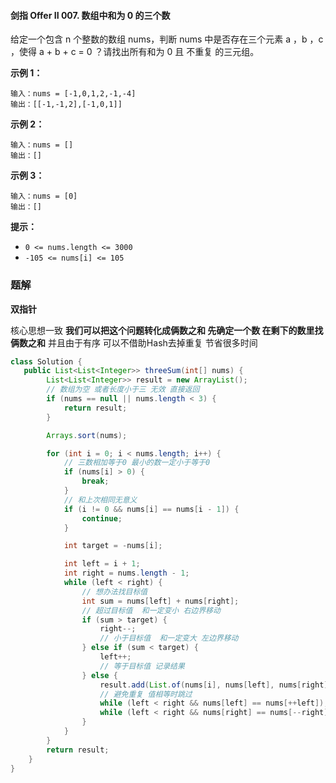 #### 剑指 Offer II 007. 数组中和为 0 的三个数

给定一个包含 n 个整数的数组 nums，判断 nums 中是否存在三个元素 a ，b ，c ，使得 a + b + c = 0 ？请找出所有和为 0 且 不重复 的三元组。

**示例 1：**

```shell
输入：nums = [-1,0,1,2,-1,-4]
输出：[[-1,-1,2],[-1,0,1]]
```

**示例 2：**

```shell
输入：nums = []
输出：[]
```

**示例 3：**

```shell
输入：nums = [0]
输出：[]
```

**提示：**

- `0 <= nums.length <= 3000`
- `-105 <= nums[i] <= 105`

### 题解

**双指针**

核心思想一致 **我们可以把这个问题转化成俩数之和 先确定一个数 在剩下的数里找俩数之和** 并且由于有序 可以不借助Hash去掉重复 节省很多时间

```java
class Solution {
   public List<List<Integer>> threeSum(int[] nums) {
        List<List<Integer>> result = new ArrayList();
        // 数组为空 或者长度小于三 无效 直接返回
        if (nums == null || nums.length < 3) {
            return result;
        }

        Arrays.sort(nums);

        for (int i = 0; i < nums.length; i++) {
            // 三数相加等于0 最小的数一定小于等于0
            if (nums[i] > 0) {
                break;
            }
            // 和上次相同无意义
            if (i != 0 && nums[i] == nums[i - 1]) {
                continue;
            }

            int target = -nums[i];

            int left = i + 1;
            int right = nums.length - 1;
            while (left < right) {
                // 想办法找目标值
                int sum = nums[left] + nums[right];
                // 超过目标值  和一定变小 右边界移动
                if (sum > target) {
                    right--;
                    // 小于目标值  和一定变大 左边界移动
                } else if (sum < target) {
                    left++;
                    // 等于目标值 记录结果
                } else {
                    result.add(List.of(nums[i], nums[left], nums[right]));
                    // 避免重复 值相等时跳过
                    while (left < right && nums[left] == nums[++left]); 
                    while (left < right && nums[right] == nums[--right]);
                }
            }
        }
        return result;
    }
}
```

